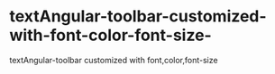 # textAngular-toolbar-customized-with-font-color-font-size-
textAngular-toolbar customized with font,color,font-size 
